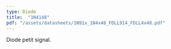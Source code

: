 ```yaml
---
type: Diode
title:  "1N4148"
pdf: "/assets/datasheets/1N91x_1N4x48_FDLL914_FDLL4x48.pdf"
---
```


Diode petit signal.
